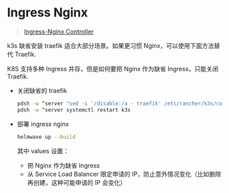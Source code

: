 # Ingress Nginx

> [Ingress-Nginx Controller](https://kubernetes.github.io/ingress-nginx/)

k3s 缺省安装 traefik 适合大部分场景。如果更习惯 Nginx，可以使用下面方法替代 Traefik.

K8S 支持多种 Ingress 并存，但是如何要把 Nginx 作为缺省 Ingress，只能关闭 Traefik.

- 关闭缺省的 traefik

  ```sh
  pdsh -w ^server "sed -i '/disable:/a - traefik' /etc/rancher/k3s/config.yaml"
  pdsh -w ^server systemctl restart k3s
  ```

- 部署 ingress nginx

  ```sh
  helmwave up --build
  ```

  其中 values 设置：

  - 把 Nginx 作为缺省 Ingress
  - 从 Service Load Balancer 限定申请的 IP，防止意外情况变化（比如删除再创建，这种可能申请的 IP 会变化）
